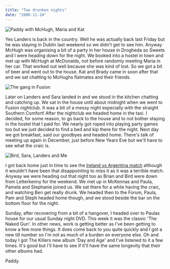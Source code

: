 ```yaml
---
title: "Two drunken nights"
date: "2008-11-24"
---
```

![Paddy with McHugh, Maria and Kat](/images/PB210170.JPG "I decide to take a little lie down.")

Yes Landers is back in the country. Well he was actually back last Friday but he was staying in Dublin last weekend so we didn't get to see him. Anyway McHugh was organising a bit of a party in her house in Drogheda so Sweets and I were heading down for the night. We booked into a hostel in town and met up with McHugh at McDonalds, not before randomly meeting Maria in her car. That worked out well because she was kind of lost. So we got a bit of beer and went out to the house. Kat and Brady came in soon after that and we sat chatting to McHughs flatmates and their friends.

![The gang in Fusion](/images/PB220230.JPG "The gang in Fusion")

Later on Landers and Sara landed in and we stood in the kitchen chatting and catching up. We sat in the house until about midnight when we went to Fusion nightclub. It was a bit of a messy night especially with the straight Southern Comfort! After the nightclub we headed home in the taxi. I decided, for some reason, to go back to the house and to not bother staying in the hostel that I paid for. We nearly got roped into playing party games too but we just decided to find a bed and kip there for the night. Next day we got breakfast, said our goodbyes and headed home. There's talk of meeting up again in December, just before New Years Eve but we'll have to see what the craic is.

![Bird, Sara, Landers and Me](/images/PB230254.JPG "Yea! Get on down in the fantastic Forum!")

I got back home just in time to see the [Ireland vs Argentina match](http://www.rte.ie/sport/rugby/2008/1122/ireland_argentina.html) although it wouldn't have been that disappointing to miss it as it was a terrible match. Anyway we were heading out that night too as Brian and Bird were down from Letterkenny for the weekend. We met up in McKennas and Paula, Pamela and Stephanie joined us. We sat there for a while having the craic, and watching Ben get really drunk. We headed then to the Forum, Paula, Pam and Steph headed home though, and we stood beside the bar on the bottom floor for the night.

Sunday, after recovering from a bit of a hangover, I headed over to Paulas house for our usual Sunday night DVD. This week it was the classic 'The Naked Gun'. In other news, work is getting better as I've been getting to know a few more things. It does come back to you quite quickly and I got a new till number so I'm not as much of a burden on everyone else. Oh and today I got The Killers new album 'Day and Age' and I've listened to it a few times. It's good but I'll have to see if it'll have the same longevity that their other albums had.

Paddy.